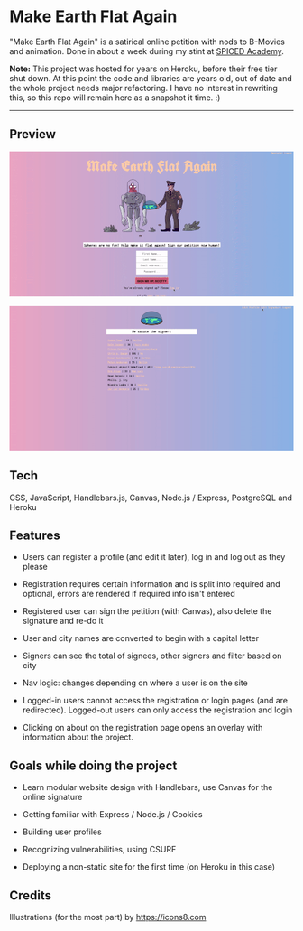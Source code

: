 # Make Earth Flat Again

"Make Earth Flat Again" is a satirical online petition with nods to B-Movies and animation. Done in about a week during my stint at [SPICED Academy](https://www.spiced.academy/program/full-stack-web-development/).

<b>Note:</b> This project was hosted for years on Heroku, before their free tier shut down. At this point the code and libraries are years old, out of date and the whole project needs major refactoring. I have no interest in rewriting this, so this repo will remain here as a snapshot it time. :)

---

## Preview

![Online Petition](siteflow.gif)

![Online Petition](siteflow2.gif)

## Tech

CSS, JavaScript, Handlebars.js, Canvas, Node.js / Express, PostgreSQL and Heroku

## Features

-   Users can register a profile (and edit it later), log in and log out as they please

-   Registration requires certain information and is split into required and optional, errors are rendered if required info isn't entered

-   Registered user can sign the petition (with Canvas), also delete the signature and re-do it

-   User and city names are converted to begin with a capital letter

-   Signers can see the total of signees, other signers and filter based on city

-   Nav logic: changes depending on where a user is on the site

-   Logged-in users cannot access the registration or login pages (and are redirected). Logged-out users can only access the registration and login

-   Clicking on about on the registration page opens an overlay with information about the project.

## Goals while doing the project

-   Learn modular website design with Handlebars, use Canvas for the online signature

-   Getting familiar with Express / Node.js / Cookies

-   Building user profiles

-   Recognizing vulnerabilities, using CSURF

-   Deploying a non-static site for the first time (on Heroku in this case)


## Credits

Illustrations (for the most part) by https://icons8.com
